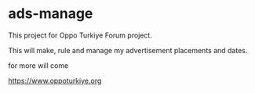 # ads-manage

This project for Oppo Turkiye Forum project.

This will make, rule and manage my advertisement placements and dates.

for more will come

https://www.oppoturkiye.org
